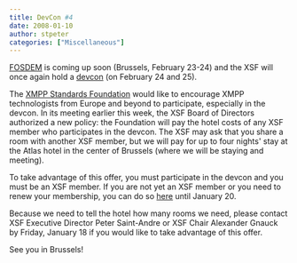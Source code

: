 ```yaml
---
title: DevCon #4
date: 2008-01-10
author: stpeter
categories: ["Miscellaneous"]
---
```


[FOSDEM](http://www.fosdem.org/2008/) is coming up soon (Brussels, February 23-24) and the XSF will once again hold a [devcon](https://xmpp.org/devcon/devcon4.shtml) (on February 24 and 25).

The [XMPP Standards Foundation](https://xmpp.org/xsf/) would like to encourage XMPP technologists from Europe and beyond to participate, especially in the devcon. In its meeting earlier this week, the XSF Board of Directors authorized a new policy: the Foundation will pay the hotel costs of any XSF member who participates in the devcon. The XSF may ask that you share a room with another XSF member, but we will pay for up to four nights' stay at the Atlas hotel in the center of Brussels (where we will be staying and meeting).

To take advantage of this offer, you must participate in the devcon and you must be an XSF member. If you are not yet an XSF member or you need to renew your membership, you can do so [here](http://wiki.jabber.org/index.php/Membership_Applications_January_2008) until January 20.

Because we need to tell the hotel how many rooms we need, please contact XSF Executive Director Peter Saint-Andre or XSF Chair Alexander Gnauck by Friday, January 18 if you would like to take advantage of this offer.

See you in Brussels!
